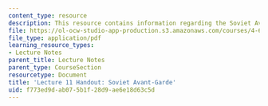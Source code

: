 ```yaml
---
content_type: resource
description: This resource contains information regarding the Soviet Avant-Garde.
file: https://ol-ocw-studio-app-production.s3.amazonaws.com/courses/4-602-modern-art-and-mass-culture-spring-2012/f773ed9dab075b1f28d9ae6e18d63c5d_MIT4_602S12_lec11.pdf
file_type: application/pdf
learning_resource_types:
- Lecture Notes
parent_title: Lecture Notes
parent_type: CourseSection
resourcetype: Document
title: 'Lecture 11 Handout: Soviet Avant-Garde'
uid: f773ed9d-ab07-5b1f-28d9-ae6e18d63c5d
---
```

